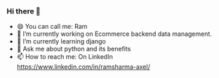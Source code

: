 ### Hi there 👋

- 😄 You can call me: Ram
- 🔭 I’m currently working on Ecommerce backend data management.
- 🌱 I’m currently learning django
- 💬 Ask me about python and its benefits
- 📫 How to reach me: On LinkedIn https://www.linkedin.com/in/ramsharma-axel/
